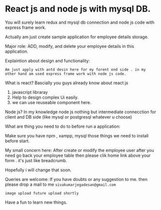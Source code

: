 # React js and node js with mysql DB.

You will surely learn redux and mysql db connection and node js code with express frame work.

Actually am just create sample application for employee details storage.

Major role:
   ADD, modify, and delete your employee details in this application.
   
   
 Explaintion about design and functionality:
    
    Am just apply with antd desin here for my forent end side . in my other hand am used express frame work with node js code.
    
    
What is react?
   Bascially you guys already know about react js
   1. javascript libraray 
   2. Help to design complex Ui easily.
   3. we can use reuseable component here.

Node js?
  In my knowledge node js nothing but intermediate connecction for client and DB side (like mysql or postgresql whatever u choose)
  

What are thing you need to do to before run a application:

   Make sure you have npm , xampp, mysql those things we need to install before start.
   
My small concern here:
   After create or modify  the employee user after you need go back your employee table then please clik home link above your form . it's just like breadcrumb.
   
   Hopefully i will change that soon.
   
Queries are welcome:
    If you have doubts or any suggestion to me. then please drop a mail to me `sivakumarjegadesan@gmail.com`
    
    image upload future upload shortly
 
 Have a fun to learn new things.
